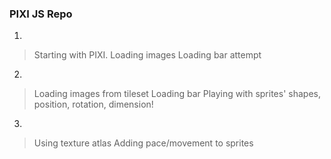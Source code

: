 ### PIXI JS Repo

1. 
> Starting with PIXI. 
> Loading images
> Loading bar attempt

2.
> Loading images from tileset
> Loading bar
> Playing with sprites' shapes, position, rotation, dimension!

3.
> Using texture atlas
> Adding pace/movement to sprites
